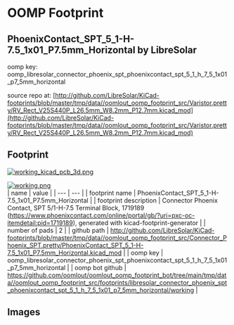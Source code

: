 # OOMP Footprint  
## PhoenixContact_SPT_5_1-H-7.5_1x01_P7.5mm_Horizontal  by LibreSolar  
  
oomp key: oomp_libresolar_connector_phoenix_spt_phoenixcontact_spt_5_1_h_7_5_1x01_p7_5mm_horizontal  
  
source repo at: [http://github.com/LibreSolar/KiCad-footprints/blob/master/tmp/data//oomlout_oomp_footprint_src/Varistor.pretty/RV_Rect_V25S440P_L26.5mm_W8.2mm_P12.7mm.kicad_mod](http://github.com/LibreSolar/KiCad-footprints/blob/master/tmp/data//oomlout_oomp_footprint_src/Varistor.pretty/RV_Rect_V25S440P_L26.5mm_W8.2mm_P12.7mm.kicad_mod)  
## Footprint  
  
[![working_kicad_pcb_3d.png](working_kicad_pcb_3d_600.png)](working_kicad_pcb_3d.png)  
  
[![working.png](working_600.png)](working.png)  
| name | value | 
| --- | --- | 
| footprint name | PhoenixContact_SPT_5_1-H-7.5_1x01_P7.5mm_Horizontal | 
| footprint description | Connector Phoenix Contact, SPT 5/1-H-7.5 Terminal Block, 1719189 (https://www.phoenixcontact.com/online/portal/gb/?uri=pxc-oc-itemdetail:pid=1719189), generated with kicad-footprint-generator | 
| number of pads | 2 | 
| github path | http://github.com/LibreSolar/KiCad-footprints/blob/master/tmp/data//oomlout_oomp_footprint_src/Connector_Phoenix_SPT.pretty/PhoenixContact_SPT_5_1-H-7.5_1x01_P7.5mm_Horizontal.kicad_mod | 
| oomp key | oomp_libresolar_connector_phoenix_spt_phoenixcontact_spt_5_1_h_7_5_1x01_p7_5mm_horizontal | 
| oomp bot github | https://github.com/oomlout/oomlout_oomp_footprint_bot/tree/main/tmp/data//oomlout_oomp_footprint_src/footprints/libresolar_connector_phoenix_spt_phoenixcontact_spt_5_1_h_7_5_1x01_p7_5mm_horizontal/working | 
## Images  
